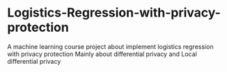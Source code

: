 # Logistics-Regression-with-privacy-protection
A machine learning course project about implement logistics regression with privacy protection 
Mainly about differential privacy and Local differential privacy
